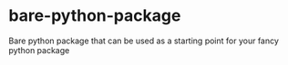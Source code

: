 # bare-python-package
Bare python package that can be used as a starting point for your fancy python package

